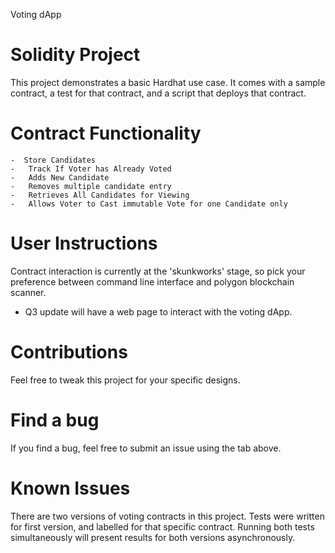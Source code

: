 Voting dApp

# Solidity Project
This project demonstrates a basic Hardhat use case. It comes with a sample contract, a test for that contract, and a script that deploys that contract.


# Contract Functionality

    -  Store Candidates
    -   Track If Voter has Already Voted
    -   Adds New Candidate
    -   Removes multiple candidate entry
    -   Retrieves All Candidates for Viewing
    -   Allows Voter to Cast immutable Vote for one Candidate only

# User Instructions
Contract interaction is currently at the 'skunkworks' stage, so pick your preference between command line interface and polygon blockchain scanner. 

- Q3 update will have a web page to interact with the voting dApp.

# Contributions
Feel free to tweak this project for your specific designs.

# Find a bug 
 If you find a bug, feel free to submit an issue using the tab above.

 # Known Issues
 There are two versions of voting contracts in this project. Tests were written for first version, and labelled for that specific contract. Running both tests simultaneously will present results for both versions asynchronously.